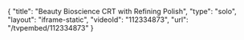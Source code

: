 {
    "title": "Beauty Bioscience CRT with Refining Polish",
    "type": "solo",
    "layout": "iframe-static",
    "videoId": "112334873",
    "url": "\/tvpembed\/112334873"
}